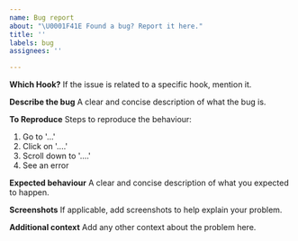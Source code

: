 ```yaml
---
name: Bug report
about: "\U0001F41E Found a bug? Report it here."
title: ''
labels: bug
assignees: ''

---
```


**Which Hook?**
If the issue is related to a specific hook, mention it.

**Describe the bug**
A clear and concise description of what the bug is.

**To Reproduce**
Steps to reproduce the behaviour:
1. Go to '...'
2. Click on '....'
3. Scroll down to '....'
4. See an error

**Expected behaviour**
A clear and concise description of what you expected to happen.

**Screenshots**
If applicable, add screenshots to help explain your problem.

**Additional context**
Add any other context about the problem here.
